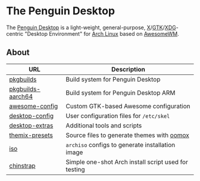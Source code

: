 # The Penguin Desktop

The [Penguin Desktop](https://penguin.fyi) is a light-weight, general-purpose, [X](https://x.org)/[GTK](https://gtk.org/)/[XDG](https://www.freedesktop.org/wiki/Specifications/)-centric  "Desktop Environment" for [Arch Linux](https://archlinux.org) based on [AwesomeWM](https://awesomewm.org).
 
## About
| URL | Description |
|--|--
| [pkgbuilds](/penguin-fyi/pkbuilds) | Build system for Penguin Desktop
| [pkgbuilds-aarch64](/penguin-fyi/pkbuilds-aarch64) | Build system for Penguin Desktop ARM
| [awesome-config](/penguin-fyi/awesome-config) | Custom GTK-based Awesome configuration
| [desktop-config ](/penguin-fyi/desktop-config) | User configuration files for `/etc/skel`
| [desktop-extras](/penguin-fyi/desktop-extras) | Additional tools and scripts
| [themix-presets](/penguin-fyi/themix-presets) | Source files to generate themes with [oomox](https://github.com/themix-project/oomox)
| [iso](/penguin-fyi/iso) | `archiso` configs to generate installation image
| [chinstrap](/penguin-fyi/chinstrap) | Simple one-shot Arch install script used for testing
